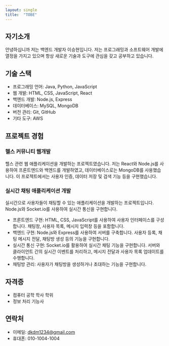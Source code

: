 ```yaml
---
layout: single
title:  "TOBE"
---
```


## 자기소개
안녕하십니까 저는 백엔드 개발자 이승현입니다. 저는 프로그래밍과 소프트웨어 개발에 열정을 가지고 있으며 항상 새로운 기술과 도구에 관심을 갖고 공부하고 있습니다.

## 기술 스택

- 프로그래밍 언어: Java, Python, JavaScript
- 웹 개발: HTML, CSS, JavaScript, React
- 백엔드 개발: Node.js, Express
- 데이터베이스: MySQL, MongoDB
- 버전 관리: Git, GitHub
- 기타 도구: AWS

## 프로젝트 경험

### 헬스 커뮤니티 웹개발

헬스 관련 웹 애플리케이션을 개발하는 프로젝트였습니다. 
저는 React와 Node.js를 사용하여 프론트엔드와 백엔드를 개발하였고, 데이터베이스로는 MongoDB를 사용했습니다. 
이 프로젝트에서는 사용자 인증, 데이터 저장 및 검색 기능 등을 구현했습니다.

### 실시간 채팅 애플리케이션 개발

실시간으로 사용자들이 채팅할 수 있는 애플리케이션을 개발하는 프로젝트입니다.
Node.js와 Socket.io를 사용하여 실시간 통신을 구현합니다.
- 프론트엔드 구현: HTML, CSS, JavaScript를 사용하여 사용자 인터페이스를 구성합니다. 채팅창, 사용자 목록, 메시지 입력창 등을 포함합니다.
- 백엔드 구현: Node.js와 Express를 사용하여 서버를 구축합니다. 사용자 등록, 채팅 메시지 전달, 채팅방 생성 등의 기능을 구현합니다.
- 실시간 통신 구현: Socket.io를 활용하여 실시간 채팅 기능을 구현합니다. 서버와 클라이언트 간의 실시간 이벤트를 처리하고, 메시지 전달과 사용자 목록 업데이트를 수행합니다.
- 채팅방 관리: 사용자가 채팅방을 생성하거나 초대하는 기능을 구현합니다.

## 자격증

- 컴퓨터 공학 학사 학위
- 정보 처리 기능사

## 연락처

- 이메일: dkdm1234@gmail.com
- 휴대폰: 010-1004-1004


